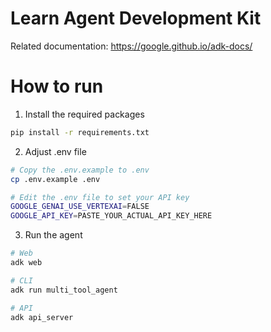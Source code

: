 # Learn Agent Development Kit

Related documentation: https://google.github.io/adk-docs/

# How to run

1. Install the required packages

```bash
pip install -r requirements.txt
```

2. Adjust .env file

```bash
# Copy the .env.example to .env
cp .env.example .env

# Edit the .env file to set your API key
GOOGLE_GENAI_USE_VERTEXAI=FALSE
GOOGLE_API_KEY=PASTE_YOUR_ACTUAL_API_KEY_HERE
```

3. Run the agent

```bash
# Web
adk web

# CLI
adk run multi_tool_agent

# API
adk api_server
```
